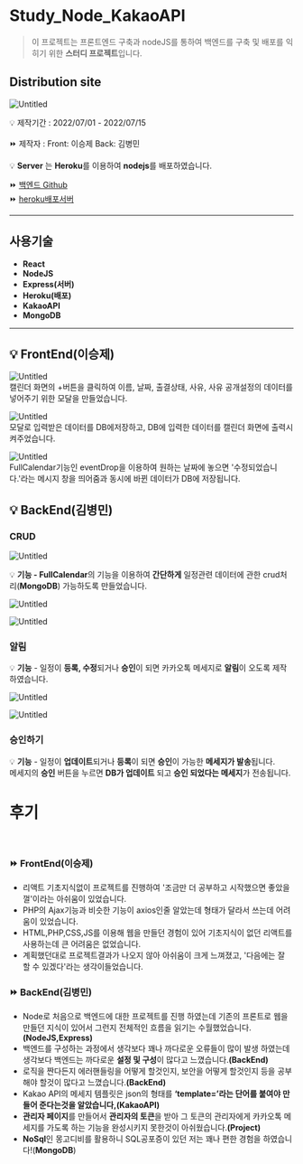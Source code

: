 # Study_Node_KakaoAPI

> 이 프로젝트는 프론트엔드 구축과 nodeJS를 통하여 백엔드를 구축 및 배포를 익히기 위한 **스터디 프로젝트**입니다.

## **Distribution site**

![Untitled](./readMeImg/DistributionSite.jpeg)

💡 제작기간 : 2022/07/01 - 2022/07/15 <br/>
<br/>
⏩ 제작자 : Front: 이승제 Back: 김병민<br/>

💡 **Server** 는 **Heroku**를 이용하여 **nodejs**를 배포하였습니다.

⏩ [백엔드 Github](https://github.com/easypage/noticeAppServer)
<br/>
⏩ [heroku배포서버](https://attendancechecknotice.herokuapp.com/)<br/>

---

## 사용기술

- **React**
- **NodeJS**
- **Express(서버)**
- **Heroku(배포)**
- **KakaoAPI**
- **MongoDB**
  <br/>

---

## 💡 FrontEnd(이승제)<br/>

![Untitled](./readMeImg/modal.png)<br/>
캘린더 화면의 +버튼을 클릭하여 이름, 날짜, 출결상태, 사유, 사유 공개설정의 데이터를 넣어주기 위한 모달을 만들었습니다.

![Untitled](./readMeImg/ViewData.png)<br/>
모달로 입력받은 데이터를 DB에저장하고, DB에 입력한 데이터를 캘린더 화면에 출력시켜주었습니다.

![Untitled](./readMeImg/DragUpdate.png)<br/>
FullCalendar기능인 eventDrop을 이용하여 원하는 날짜에 놓으면 '수정되었습니다.'라는 메시지 창을 띄어줌과 동시에 바뀐 데이터가 DB에 저장됩니다.

## 💡 BackEnd(김병민)<br/>

### **CRUD**<br/>

![Untitled](./readMeImg/crud.jpeg)<br/>

💡 **기능 - FullCalendar**의 기능을 이용하여 **간단하게** 일정관련 데이터에 관한 crud처리(**MongoDB**) 가능하도록 만들었습니다.<br/>

![Untitled](./readMeImg/CRUD_KAKAO_Message1.jpeg)<br/>

![Untitled](./readMeImg/CRUD_KAKAO_Message2.jpeg)<br/>

### **알림**<br/>

💡 **기능** - 일정이 **등록, 수정**되거나 **승인**이 되면 카카오톡 메세지로 **알림**이 오도록 제작하였습니다.<br/>

![Untitled](./readMeImg/KAKAO_accept1.jpeg)<br/>

![Untitled](./readMeImg/KAKAO_accept2.jpeg)<br/>

### **승인하기**<br/>

💡 **기능** - 일정이 **업데이트**되거나 **등록**이 되면 **승인**이 가능한 **메세지가 발송**됩니다.<br/>
메세지의 **승인** 버튼을 누르면 **DB가 업데이트** 되고 **승인 되었다는 메세지**가 전송됩니다.<br/>

# **후기**<br/>

<br/>

### ⏩ FrontEnd(이승제)

- 리액트 기초지식없이 프로젝트를 진행하여 '조금만 더 공부하고 시작했으면 좋았을껄'이라는 아쉬움이 있었습니다.
- PHP의 Ajax기능과 비슷한 기능이 axios인줄 알았는데 형태가 달라서 쓰는데 어려움이 있었습니다.
- HTML,PHP,CSS,JS를 이용해 웹을 만들던 경험이 있어 기초지식이 없던 리액트를 사용하는데 큰 어려움은 없었습니다.
- 계획했던대로 프로젝트결과가 나오지 않아 아쉬움이 크게 느껴졌고, '다음에는 잘 할 수 있겠다'라는 생각이들었습니다.

### ⏩ BackEnd(김병민)<br/>

- Node로 처음으로 백엔드에 대한 프로젝트를 진행 하였는데 기존의 프론트로 웹을 만들던 지식이 있어서 그런지 전체적인 흐름을 읽기는 수월했었습니다.**(NodeJS,Express)**<br/>
- 백엔드를 구성하는 과정에서 생각보다 꽤나 까다로운 오류들이 많이 발생 하였는데 생각보다 백엔드는 까다로운 **설정 및 구성**이 많다고 느꼈습니다.**(BackEnd)**<br/>
- 로직을 짠다든지 에러핸들링을 어떻게 할것인지, 보안을 어떻게 할것인지 등을 공부해야 할것이 많다고 느꼈습니다.**(BackEnd)**<br/>
- Kakao API의 메세지 템플릿은 json의 형태를 **‘template=’**라는 단어를 붙여야 만들어 준다는것을 알았습니다,**(KakaoAPI)**<br/>
- **관리자 페이지**를 만들어서 **관리자의 토큰**을 받아
  그 토큰의 관리자에게 카카오톡 메세지를 가도록 하는 기능을 완성시키지 못한것이 아쉬웠습니다.**(Project)**<br/>
- **NoSql**인 몽고디비를 활용하니 SQL공포증이 있던 저는 꽤나 편한 경험을 하였습니다!(**MongoDB**)<br/>
